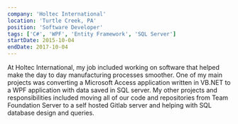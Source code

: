 ```yaml
---
company: 'Holtec International'
location: 'Turtle Creek, PA'
position: 'Software Developer'
tags: ['C#', 'WPF', 'Entity Framework', 'SQL Server']
startDate: 2015-10-04
endDate: 2017-10-04
---
```


At Holtec International, my job included working on software that helped make the day to day manufacturing processes smoother. One of my main projects was converting a Microsoft Access application written in VB.NET to a WPF application with data saved in SQL server. My other projects and responsibilities included moving all of our code and repositories from Team Foundation Server to a self hosted Gitlab server and helping with SQL database design and queries.
